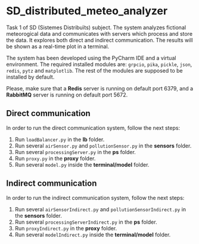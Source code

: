 # SD_distributed_meteo_analyzer
Task 1 of SD (Sistemes Distribuïts) subject. The system analyzes fictional meteorogical data and communicates with servers which process and store the data. It explores both direct and indirect communication. The results will be shown as a real-time plot in a terminal. 

The system has been developed using the PyCharm IDE and a virtual environment. The required installed modules are: `grpcio`, `pika`, `pickle`, `json`, `redis`, `pytz` and `matplotlib`. The rest of the modules are supposed to be installed by default.

Please, make sure that a **Redis** server is running on default port 6379, and a **RabbitMQ** server is running on default port 5672.
## Direct communication
In order to run the direct communication system, follow the next steps:
1. Run `loadBalancer.py` in the **lb** folder.
2. Run several `airSensor.py` and `pollutionSensor.py` in the **sensors** folder.
3. Run several `processingServer.py` in the **ps** folder.
4. Run `proxy.py` in the **proxy** folder.
5. Run several `model.py` inside the **terminal/model** folder.

## Indirect communication
In order to run the indirect communication system, follow the next steps:
1. Run several `airSensorIndirect.py` and `pollutionSensorIndirect.py` in the **sensors** folder.
2. Run several `processingServerIndirect.py` in the **ps** folder.
3. Run `proxyIndirect.py` in the **proxy** folder.
4. Run several `modelIndirect.py` inside the **terminal/model** folder.

